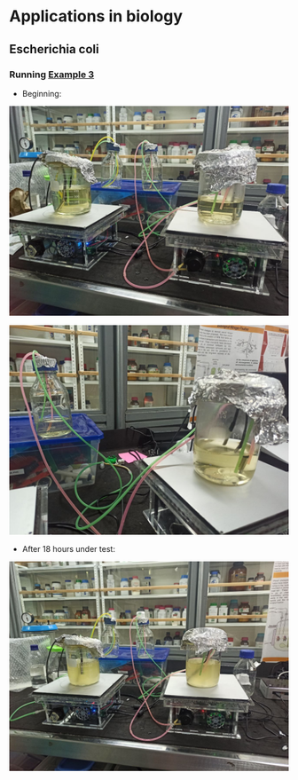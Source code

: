 # Applications in biology

## Escherichia coli

<!-- Optical density (OD) at 600nm is often used in biology to determine
biomass increase versus time. In this experiment we have placed
Escherichia coli with cell growing media directly in the spectrophotometer
cell and placed the spectrophotometer itself on a shaker in the incubator.
We can then program it to measure the absorbance every X seconds. In our case
we measured it every 30 minutes (up to 40 measures). The following curve was obtained.

![bacteria-growing-preliminary.png](bacteria-growing-preliminary.png)

This experiment clearly shows the log phase and the stationary phase. But
the growth was faster than expected. An acquisition every 15 minutes
would have been a better choice. -->

### Running [Example 3](../../03-using/02-steps.md#example-3)

- Beginning:

![Test start](images/start-test.jpg)

![Test bioreactor 1 in 50 % weight max.](images/bioreactor-2-50-percent.jpg)

- After 18 hours under test:

![Test end](images/end-test.jpg)
